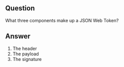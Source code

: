 ## Question

What three components make up a JSON Web Token?

## Answer
1. The header 
2. The payload
3. The signature
